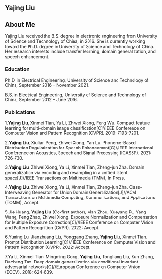 ## Yajing Liu

## About Me

Yajing Liu received the B.S. degree in electronic engineering from University of Science and Technology of China, in 2016. She is currently working
toward the Ph.D. degree in University of Science and Technology of China. Her research interests include transfer learning, domain generalization, and speech
enhancement.

### Education
Ph.D. in Electrical Engineering, University of Science and Technology of China, September 2016 – November 2021.

B.S. in Electrical Engineering, University of Science and Technology of China, September 2012 – June 2016.

### Publications

1.**Yajing Liu**, Xinmei Tian, Ya Li, Zhiwei Xiong, Feng Wu. Compact feature learning for multi-domain image classification[C]//IEEE Conference on Computer Vision and Pattern Recognition (CVPR). 2019: 7193-7201.

2.**Yajing Liu**,  Xiulian Peng, Zhiwei Xiong, Yan Lu. Phoneme-Based Distribution Regularization for Speech Enhancement[C]//IEEE International Conference on Acoustics, Speech and Signal Processing (ICASSP). 2021: 726-730.

3.**Yajing Liu**, Zhiwei Xiong, Ya Li, Xinmei Tian, Zheng-jun Zha. Domain generalization via encoding and resampling in a unified latent space[J]//IEEE Transactions on Multimedia (TMM), In Press.

4.**Yajing Liu**, Zhiwei Xiong, Ya Li, Xinmei Tian, Zheng-jun Zha. Class-Interweaving Generator for Union Domain Generalization[J]//ACM Transactions on Multimedia Computing, Communications, and Applications (TOMM), Accept.

5.Jie Huang, **Yajing Liu** (Co-first author), Man Zhou, Xueyang Fu, Yang Wang, Feng Zhao, Zhiwei Xiong. Exposure Normalization and Compensation for Multiple Exposure Correction[C]//IEEE Conference on Computer Vision and Pattern Recognition (CVPR). 2022: Accept.

6.Yuning Lu, Jianzhuang Liu, Yonggang Zhang, **Yajing Liu**, Xinmei Tian. Prompt Distribution Learning[C]// IEEE Conference on Computer Vision and Pattern Recognition (CVPR). 2022: Accept.

7.Ya Li, Xinmei Tian, Mingming Gong, **Yajing Liu**, Tongliang Liu, Kun Zhang, Dacheng Tao. Deep domain generalization via conditional invariant adversarial networks[C]//European Conference on Computer Vision (ECCV). 2018: 624-639.

